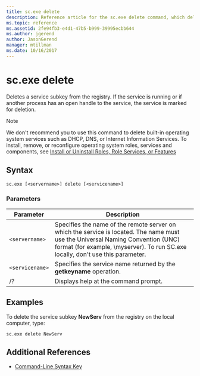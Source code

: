```yaml
---
title: sc.exe delete
description: Reference article for the sc.exe delete command, which deletes a service subkey from the registry.
ms.topic: reference
ms.assetid: 2fe94fb3-e4d1-47b5-b999-39995ecbb644
ms.author: jgerend
author: JasonGerend
manager: mtillman
ms.date: 10/16/2017
---
```


# sc.exe delete

Deletes a service subkey from the registry. If the service is running or if another process has an open handle to the service, the service is marked for deletion.

> [!NOTE]
> We don't recommend you to use this command to delete built-in operating system services such as DHCP, DNS, or Internet Information Services. To install, remove, or reconfigure operating system roles, services and components, see [Install or Uninstall Roles, Role Services, or Features](/windows-server/administration/server-manager/install-or-uninstall-roles-role-services-or-features)

## Syntax

```
sc.exe [<servername>] delete [<servicename>]
```

### Parameters

| Parameter | Description |
|--|--|
| `<servername>` | Specifies the name of the remote server on which the service is located. The name must use the Universal Naming Convention (UNC) format (for example, \\myserver). To run SC.exe locally, don't use this parameter. |
| `<servicename>` | Specifies the service name returned by the **getkeyname** operation. |
| /? | Displays help at the command prompt. |

## Examples

To delete the service subkey **NewServ** from the registry on the local computer, type:

```
sc.exe delete NewServ
```

## Additional References

- [Command-Line Syntax Key](command-line-syntax-key.md)
